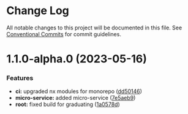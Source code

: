 # Change Log

All notable changes to this project will be documented in this file.
See [Conventional Commits](https://conventionalcommits.org) for commit guidelines.

# 1.1.0-alpha.0 (2023-05-16)

### Features

-   **ci:** upgraded nx modules for monorepo ([dd50146](https://github.com/inscriptors/neuro-nexus/commit/dd5014686e876fd94f94c7cc2d86cbe5aa8f468f))
-   **micro-service:** added micro-service ([7e5aeb9](https://github.com/inscriptors/neuro-nexus/commit/7e5aeb939d39f424f3f4cca75e175574f0fce2c3))
-   **root:** fixed build for graduating ([1a0578d](https://github.com/inscriptors/neuro-nexus/commit/1a0578dd3bc04f382559e58e5a27325a15fbd4bd))
